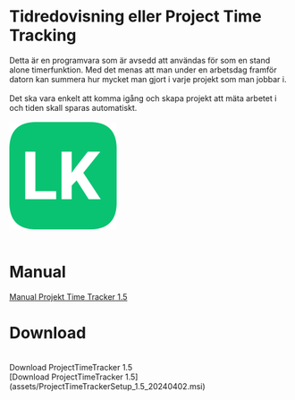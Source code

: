 # Tidredovisning eller Project Time Tracking 

Detta är en programvara som är avsedd att användas för som en stand alone timerfunktion. Med det menas att man under en arbetsdag framför datorn kan summera hur mycket man gjort i varje projekt som man jobbar i. </br></br>
Det ska vara enkelt att komma igång och skapa projekt att mäta arbetet i och tiden skall sparas automatiskt.
<br/><br/>
![LK icon](assets/logo.png)<br/>
<br/>
# Manual

[Manual Projekt Time Tracker 1.5](assets/Manual_ProjectTimeTracker_1.5_20240402.pdf)
<br/>

# Download

<br/>
Download ProjectTimeTracker 1.5<br/>
[Download ProjectTimeTracker 1.5](assets/ProjectTimeTrackerSetup_1.5_20240402.msi)
